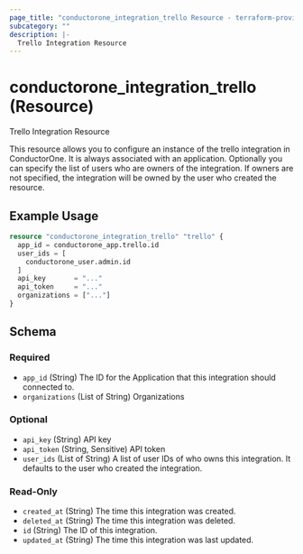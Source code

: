 ```yaml
---
page_title: "conductorone_integration_trello Resource - terraform-provider-conductorone"
subcategory: ""
description: |-
  Trello Integration Resource
---
```


# conductorone_integration_trello (Resource)

Trello Integration Resource

This resource allows you to configure an instance of the trello integration in ConductorOne.
It is always associated with an application. Optionally you can specify the list of users who are owners of the integration.
If owners are not specified, the integration will be owned by the user who created the resource.

## Example Usage

```terraform
resource "conductorone_integration_trello" "trello" {
  app_id = conductorone_app.trello.id
  user_ids = [
    conductorone_user.admin.id
  ]
  api_key       = "..."
  api_token     = "..."
  organizations = ["..."]
}
```

<!-- schema generated by tfplugindocs -->
## Schema

### Required

- `app_id` (String) The ID for the Application that this integration should connected to.
- `organizations` (List of String) Organizations

### Optional

- `api_key` (String) API key
- `api_token` (String, Sensitive) API token
- `user_ids` (List of String) A list of user IDs of who owns this integration. It defaults to the user who created the integration.

### Read-Only

- `created_at` (String) The time this integration was created.
- `deleted_at` (String) The time this integration was deleted.
- `id` (String) The ID of this integration.
- `updated_at` (String) The time this integration was last updated.
